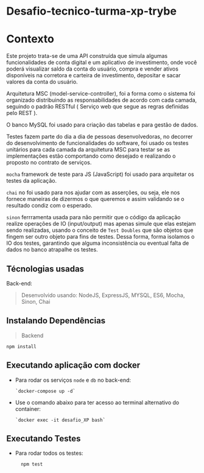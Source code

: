 # Desafio-tecnico-turma-xp-trybe

# Contexto

Este projeto trata-se de uma API construída que simula algumas funcionalidades de conta digital e um aplicativo de investimento, onde você poderá visualizar saldo da conta do usuário, compra e vender ativos disponíveis na corretora e carteira de investimento, depositar e sacar valores da conta do usuário.

Arquitetura MSC (model-service-controller), foi a forma como o sistema foi organizado distribuindo as responsabilidades de acordo com cada camada, seguindo o padrão RESTful ( Serviço web que segue as regras definidas pelo REST ).

O banco MySQL foi usado para criação das tabelas e para gestão de dados. 

Testes fazem parte do dia a dia de pessoas desenvolvedoras, no decorrer do desenvolvimento de funcionalidades do software, foi usado os testes unitários para cada camada da arquitetura MSC para testar se as implementações estão comportando como desejado e realizando o proposto no contrato de serviços. 

`mocha` framework de teste para JS (JavaScript) foi usado para arquitetar os testes da aplicação. 

`chai` no  foi usado para nos ajudar com as asserções, ou seja, ele nos fornece maneiras de dizermos o que queremos e assim validando se o resultado condiz com o esperado. 

`sinon` ferrramenta usada para não permitir que o código da aplicação realize operações de IO (input/output) mas apenas simule que elas estejam sendo realizadas, usando o conceito de `Test Doubles` que são objetos que fingem ser outro objeto para fins de testes. Dessa forma, forma isolamos o IO dos testes, garantindo que alguma inconsistência ou eventual falta de dados no banco atrapalhe os testes.

## Técnologias usadas

Back-end:

> Desenvolvido usando: NodeJS, ExpressJS, MYSQL, ES6, Mocha, Sinon, Chai

## Instalando Dependências

> Backend

```
npm install
```

## Executando aplicação com docker

- Para rodar os serviços `node` e `db` no back-end:

  ```
  `docker-compose up -d`
  ```

- Use o comando abaixo para ter acesso ao terminal alternativo do container:

  ```
  `docker exec -it desafio_XP bash`
  ```

## Executando Testes

- Para rodar todos os testes:

  ```
    npm test
  ```